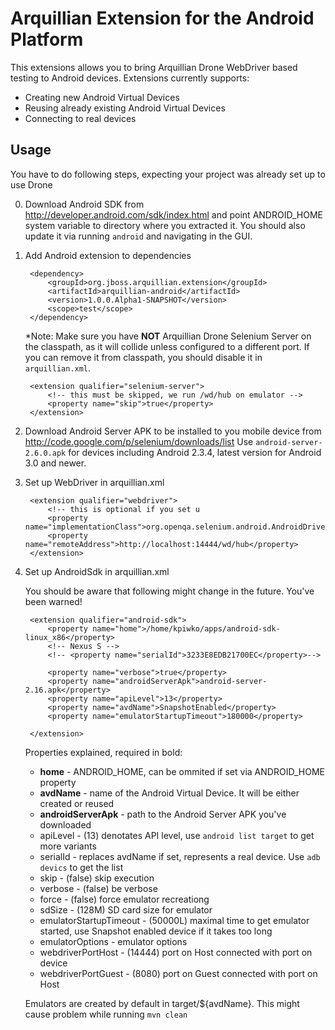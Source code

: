 Arquillian Extension for the Android Platform
=============================================

This extensions allows you to bring Arquillian Drone WebDriver based testing to Android devices.
Extensions currently supports:

* Creating new Android Virtual Devices
* Reusing already existing Android Virtual Devices
* Connecting to real devices

Usage
-----

You have to do following steps, expecting your project was already set up to use Drone

0. Download Android SDK from http://developer.android.com/sdk/index.html and point ANDROID_HOME system variable to directory
where you extracted it. You should also update it via running `android` and navigating in the GUI.

1. Add Android extension to dependencies

        <dependency>
            <groupId>org.jboss.arquillian.extension</groupId>
            <artifactId>arquillian-android</artifactId>
            <version>1.0.0.Alpha1-SNAPSHOT</version>
            <scope>test</scope>
        </dependency>

    *Note: Make sure you have **NOT** Arquillian Drone Selenium Server on the classpath, as it will collide
    unless configured to a different port. If you can remove it from classpath, you should disable it in `arquillian.xml`.

        <extension qualifier="selenium-server">
            <!-- this must be skipped, we run /wd/hub on emulator -->
            <property name="skip">true</property>
        </extension>

2. Download Android Server APK to be installed to you mobile device from http://code.google.com/p/selenium/downloads/list
   Use `android-server-2.6.0.apk` for devices including Android 2.3.4, latest version for Android 3.0 and newer. 

3. Set up WebDriver in arquillian.xml

        <extension qualifier="webdriver">
            <!-- this is optional if you set u
            <property name="implementationClass">org.openqa.selenium.android.AndroidDriver</property>
            <property name="remoteAddress">http://localhost:14444/wd/hub</property>
        </extension>

4. Set up AndroidSdk in arquillian.xml

    You should be aware that following might change in the future. You've been warned! 

        <extension qualifier="android-sdk">
            <property name="home">/home/kpiwko/apps/android-sdk-linux_x86</property>
            <!-- Nexus S -->
            <!-- <property name="serialId">3233E8EDB21700EC</property>-->

            <property name="verbose">true</property>
            <property name="androidServerApk">android-server-2.16.apk</property>
            <property name="apiLevel">13</property>
            <property name="avdName">SnapshotEnabled</property>
            <property name="emulatorStartupTimeout">180000</property>

        </extension>
    
    Properties explained, required in bold:

    - **home** - ANDROID_HOME, can be ommited if set via ANDROID_HOME property
    - **avdName** - name of the Android Virtual Device. It will be either created or reused
    - **androidServerApk** - path to the Android Server APK you've downloaded
    - apiLevel - (13) denotates API level, use `android list target` to get more variants
    - serialId - replaces avdName if set, represents a real device. Use `adb devics` to get the list
    - skip - (false) skip execution
    - verbose - (false) be verbose
    - force - (false) force emulator recreationg
    - sdSize - (128M) SD card size for emulator 
    - emulatorStartupTimeout - (50000L) maximal time to get emulator started, use Snapshot enabled device if it takes too long
    - emulatorOptions - emulator options
    - webdriverPortHost - (14444) port on Host connected with port on device
    - webdriverPortGuest - (8080) port on Guest connected with port on Host

    Emulators are created by default in target/${avdName}. This might cause problem while running `mvn clean`

